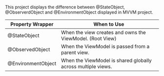 This project displays the difference between @StateObject, @ObserverdObject and @EnvironmentObject displayed in MVVM project.

| Property Wrapper | 	When to Use|
|------------------|--------------|
|@StateObject |	When the view creates and owns the ViewModel. (Root View)|
|@ObservedObject |	When the ViewModel is passed from a parent view.|
|@EnvironmentObject |	When the ViewModel is shared globally across multiple views.|


